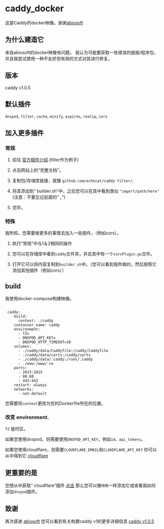 # caddy_docker

这是Caddy的docker映像。谢谢[abiosoft](https://github.com/abiosoft/caddy-docker)

## 为什么建造它

来自abiosoft的docker映像有问题。
我认为可能要获取一些错误的链接/程序包，并且我尝试使用一种不友好但有效的方式对其进行修复。

## 版本

caddy v1.0.5

## 默认插件

```dnspod```, ```filter```, ```cache```, ```minify```, ```expires```, ```realip```, ```cors```

## 加入更多插件

### 常规

1. 前往 [官方插件介绍](https://caddyserver.com/v1/docs/http.filter).(filter作为例子)

2. 点击网站上的“完整文档”。

3. 复制包/存储库链接，就像 ```github.com/echocat/caddy-filter/```.

4. 将其添加到“ builder.sh”中，之后您可以在其中看到类似 ```"import/path/here"```
(注意：不要忘记前面的“ _”)

5. 完毕。

### 特殊

我所知，您需要做更多的事情去加入一些插件。（例​​如cors）。

1. 执行“常规”中与1＆2相同的操作

2. 您可以在存储库中看到```caddy```文件夹，并且其中有一个```corsPlugin.go```文件。

3. 打开它可以将内容复制到```builder.sh```中。（您可以看到我所做的，然后按照它添加其他插件（例如cors））

## build

我使用docker-compose构建映像。

```docker

 caddy:
    build:
      context: ./caddy
    container_name: caddy
    environment:
      - TZ=
      - DNSPOD_API_KEY=
      - DNSPOD_HTTP_TIMEOUT=10
    volumes:
      - ./caddy/data/Caddyfile:/caddy/Caddyfile
      - ./caddy/data/certs:/caddy/certs
      - ./caddy/data/.caddy:/root/.caddy
      - ./www:/www/:rw
    ports:
      - 2015:2015
      - 80:80
      - 443:443
    restart: always
    networks:
      - net-default

```

您需要将```context```更改为您的Dockerfile所在的位置。

### 改变 environment.

```TZ``` 是时区。

如果您使用dnspod，则需要使用```DNSPOD_API_KEY```，例如```id，api_tokens```。

如果您使用cloudflare，则需要```CLOUDFLARE_EMAIL```和```CLOUDFLARE_API_KEY```
你可以从中得到它 [cloudflare]( https://dash.cloudflare.com/profile/api-tokens)

## 更重要的是

您想从中获取“ cloudflare”插件 [点击](https://github.com/caddyserver/dnsproviders/blob/master/cloudflare/cloudflare.go)
那么您可以像```特殊```一样添加它或查看我如何添加```dnspod```插件。

## 致谢

再次感谢 [abiosoft](https://github.com/abiosoft/caddy-docker) 
您可以看到有关构建caddy v1的更多详细信息 [caddy v1.0.5](https://github.com/caddyserver/caddy/tree/v1.0.5)
